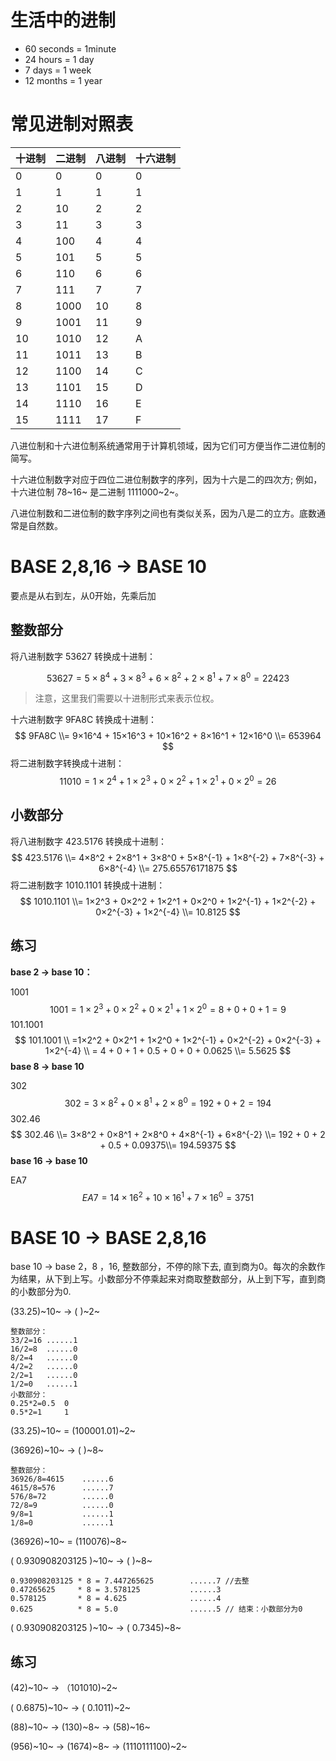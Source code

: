 # 生活中的进制

- 60 seconds  =  1minute
- 24 hours =  1 day
- 7 days = 1 week
- 12 months = 1 year

# 常见进制对照表

| 十进制 | 二进制 | 八进制 | 十六进制 |
| ------ | ------ | ------ | -------- |
| 0      | 0      | 0      | 0        |
| 1      | 1      | 1      | 1        |
| 2      | 10     | 2      | 2        |
| 3      | 11     | 3      | 3        |
| 4      | 100    | 4      | 4        |
| 5      | 101    | 5      | 5        |
| 6      | 110    | 6      | 6        |
| 7      | 111    | 7      | 7        |
| 8      | 1000   | 10     | 8        |
| 9      | 1001   | 11     | 9        |
| 10     | 1010   | 12     | A        |
| 11     | 1011   | 13     | B        |
| 12     | 1100   | 14     | C        |
| 13     | 1101   | 15     | D        |
| 14     | 1110   | 16     | E        |
| 15     | 1111   | 17     | F        |

八进位制和十六进位制系统通常用于计算机领域，因为它们可方便当作二进位制的简写。

十六进位制数字对应于四位二进位制数字的序列，因为十六是二的四次方; 例如，十六进位制 78~16~ 是二进制 1111000~2~。

八进位制数和二进位制的数字序列之间也有类似关系，因为八是二的立方。底数通常是自然数。

#  BASE 2,8,16 → BASE 10

要点是从右到左，从0开始，先乘后加

## 整数部分

将八进制数字 53627 转换成十进制：

$$
53627 = 5×8^4 + 3×8^3 + 6×8^2 + 2×8^1 + 7×8^0 = 22423
$$

> 注意，这里我们需要以十进制形式来表示位权。

十六进制数字 9FA8C 转换成十进制：
$$
9FA8C \\= 9×16^4 + 15×16^3 + 10×16^2 + 8×16^1 + 12×16^0 \\= 653964
$$
将二进制数字转换成十进制：
$$
11010 = 1×2^4 + 1×2^3 + 0×2^2 + 1×2^1 + 0×2^0 = 26
$$

## 小数部分

将八进制数字 423.5176 转换成十进制：
$$
423.5176 \\= 4×8^2 + 2×8^1 + 3×8^0 + 5×8^{-1} + 1×8^{-2} + 7×8^{-3} + 6×8^{-4} \\= 275.65576171875
$$
将二进制数字 1010.1101 转换成十进制：
$$
1010.1101 \\= 1×2^3 + 0×2^2 + 1×2^1 + 0×2^0 + 1×2^{-1} + 1×2^{-2} + 0×2^{-3} + 1×2^{-4} \\= 10.8125
$$

## 练习

**base 2 → base 10：**

1001
$$
1001 = 1×2^3 + 0×2^2 + 0×2^1 + 1×2^0 = 8 + 0 + 0 + 1 = 9
$$
101.1001 
$$
101.1001  \\
		=1×2^2 + 0×2^1 + 1×2^0 + 1×2^{-1} + 0×2^{-2} + 0×2^{-3} + 1×2^{-4} \\
= 4 + 0 + 1 + 0.5 + 0 + 0 + 0.0625 \\= 5.5625
$$
**base 8 → base 10**

302
$$
302 = 3×8^2 + 0×8^1 + 2×8^0 = 192 + 0 + 2 = 194
$$
302.46
$$
302.46 \\= 3×8^2 + 0×8^1 + 2×8^0 + 4×8^{-1} + 6×8^{-2} \\= 192 + 0 + 2 + 0.5 + 0.09375\\= 194.59375
$$
**base 16 → base 10**

EA7
$$
EA7 = 14×16^2 + 10×16^1 + 7×16^0 = 3751
$$

# BASE 10 → BASE 2,8,16 

base 10 → base 2，8 ，16, 整数部分，不停的除下去, 直到商为0。每次的余数作为结果，从下到上写。小数部分不停乘起来对商取整数部分，从上到下写，直到商的小数部分为0.

(33.25)~10~ → (					)~2~

```
整数部分：
33/2=16 ......1
16/2=8  ......0
8/2=4   ......0
4/2=2   ......0
2/2=1   ......0
1/2=0   ......1
小数部分：
0.25*2=0.5  0
0.5*2=1     1
```

(33.25)~10~ = (100001.01)~2~

(36926)~10~ → (				)~8~

```
整数部分：
36926/8=4615 	......6
4615/8=576	    ......7
576/8=72   		......0
72/8=9   		......0
9/8=1   		......1
1/8=0   		......1
```

(36926)~10~ = (110076)~8~

( 0.930908203125 )~10~ → (                        )~8~

``` 
0.930908203125 * 8 = 7.447265625		......7 //去整
0.47265625     * 8 = 3.578125			......3
0.578125       * 8 = 4.625				......4
0.625	       * 8 = 5.0				......5 // 结束：小数部分为0
```

( 0.930908203125 )~10~ → ( 0.7345)~8~

## 练习

(42)~10~ → （101010)~2~

( 0.6875)~10~ → ( 0.1011)~2~

(88)~10~  → (130)~8~  → (58)~16~

(956)~10~  → (1674)~8~  → (1110111100)~2~ 







